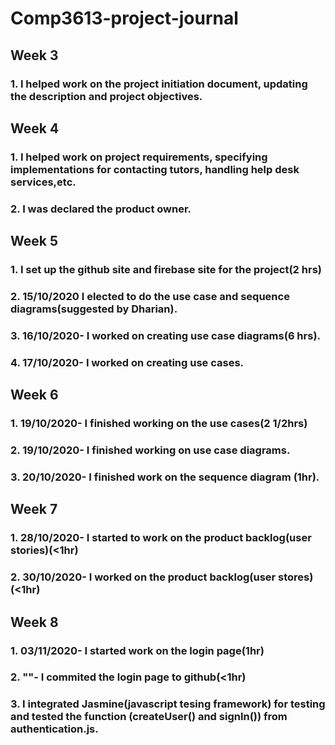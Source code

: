 # Comp3613-project-journal

## Week 3
### 1. I helped work on the project initiation document, updating the description and project objectives.

## Week 4
### 1. I helped work on project requirements, specifying implementations for contacting tutors, handling help desk services,etc.
### 2. I was declared the product owner.

## Week 5
### 1. I set up the github site and firebase site for the project(2 hrs)
### 2. 15/10/2020 I elected to do the use case and sequence diagrams(suggested by Dharian).
### 3. 16/10/2020- I worked on creating use case diagrams(6 hrs).
### 4. 17/10/2020- I worked on creating use cases.

## Week 6
### 1. 19/10/2020- I finished working on the use cases(2 1/2hrs)
### 2. 19/10/2020- I finished working on use case diagrams.
### 3. 20/10/2020- I finished work on the sequence diagram (1hr).

## Week 7
### 1. 28/10/2020- I started to work on the product backlog(user stories)(<1hr)
### 2. 30/10/2020- I worked on the product backlog(user stores)(<1hr)

## Week 8
### 1. 03/11/2020- I started work on the login page(1hr)
### 2. ""- I commited the login page to github(<1hr)
### 3. I integrated Jasmine(javascript tesing framework) for testing and tested the function (createUser() and signIn()) from authentication.js. 
